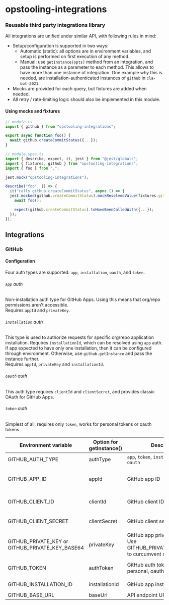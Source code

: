 # opstooling-integrations

### Reusable third party integrations library

All integrations are unified under similar API, with following rules in mind:

* Setup/configuration is supported in two ways:
    * Automatic (static): all options are in environment variables, and setup is performed on first execution of any
      method.
    * Manual: use `getInstance(opts)` method from an integration, and pass the instance as a parameter to each method.
      This allows to have more than one instance of integration. One example why this is needed, are
      installation-authenticated instances of `github` in `cla-bot-2021`.
* Mocks are provided for each query, but fixtures are added when needed.
* All retry / rate-limiting logic should also be implemented in this module.

#### Using mocks and fixtures

```ts
// module.ts
import { github } from "opstooling-integrations";

export async function foo() {
  await github.createCommitStatus({...});
}
```

```ts
// module.spec.ts
import { describe, expect, it, jest } from "@jest/globals";
import { fixtures, github } from "opstooling-integrations";
import { foo } from ".";

jest.mock("opstooling-integrations");

describe("foo", () => {
  it("calls github.createCommitStatus", async () => {
  jest.mocked(github.createCommitStatus).mockResolvedValue(fixtures.github.createCommitStatusSuccessfulResponse());
    await foo();

    expect(github.createCommitStatus).toHaveBeenCalledWith({...});
  });
});
```

## Integrations

### GitHub

#### Configuration

Four auth types are supported: `app`, `installation`, `oauth`, and `token`.

###### `app` auth

Non-installation auth type for GitHub Apps. Using this means that org/repo permissions aren't accessible.  
Requires `appId` and `privateKey`.

###### `installation` auth

This type is used to authorize requests for specific org/repo application installation. Requires `installationId`,
which can be resolved using `app` auth. If app expected to have only one installation, then it can be configured through
environment. Otherwise, use `github.getInstance` and pass the instance further.  
Requires `appId`, `privateKey` and `installationId`.

###### `oauth` auth

This auth type requires `clientId` and `clientSecret`, and provides classic OAuth for GitHub Apps.

###### `token` auth

Simplest of all, requires only `token`, works for personal tokens or oauth tokens.

| Environment variable                            | Option for getInstance() | Description                                                                             | Required?                                      | Default value            |
|-------------------------------------------------|--------------------------|-----------------------------------------------------------------------------------------|------------------------------------------------|--------------------------|
| GITHUB_AUTH_TYPE                                | authType                 | `app`, `token`, `installation`, or `oauth`                                              | no                                             | `token`                  |
| GITHUB_APP_ID                                   | appId                    | GitHub app ID                                                                           | yes, if `authType` is `app`, or `installation` | -                        |
| GITHUB_CLIENT_ID                                | clientId                 | GitHub client ID                                                                        | yes, if `authType` is `oauth`                  | -                        |
| GITHUB_CLIENT_SECRET                            | clientSecret             | GitHub client secret                                                                    | yes, if `authType` is `oauth`                  | -                        |
| GITHUB_PRIVATE_KEY or GITHUB_PRIVATE_KEY_BASE64 | privateKey               | GitHub app private key. <br/>Use GITHUB_PRIVATE_KEY_BASE64 to curcumvent newline issues | yes, if `authType` is `app` or `installation`  | -                        |
| GITHUB_TOKEN                                    | authToken                | GitHub auth token. Can be personal, oauth, etc.                                         | yes, if `authType` is `token`                  | -                        |
| GITHUB_INSTALLATION_ID                          | installationId           | GitHub app installation id                                                              | if `authType` is `installation`                | -                        |
| GITHUB_BASE_URL                                 | baseUrl                  | API endpoint URL                                                                        | no                                             | `https://api.github.com` |
